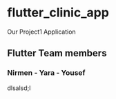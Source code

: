 # flutter_clinic_app

Our Project1 Application

## Flutter Team members

### Nirmen - Yara - Yousef
dlsalsd;l